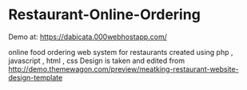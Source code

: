 # Restaurant-Online-Ordering
Demo at: https://dabicata.000webhostapp.com/

online food ordering web system for restaurants created using  php , javascript , html , css
Design is taken and edited from http://demo.themewagon.com/preview/meatking-restaurant-website-design-template

